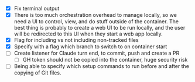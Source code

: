 - [x] Fix terminal output
- [x] There is too much orchestration overhead to manage locally, so we need a UI to control, view, and do stuff outside of the container. The best thing is probably to create a web UI to be run locally, and the user will be redirected to this UI when they start a web app locally.
- [x] Flag for including vs not including non-tracked files
- [x] Specify with a flag which branch to switch to on container start
- [ ] Create listener for Claude turn end, to commit, push and create a PR
  - [ ] GH token should not be copied into the container, huge security risk
- [ ] Being able to specify which setup commands to run before and after the copying of Git files.